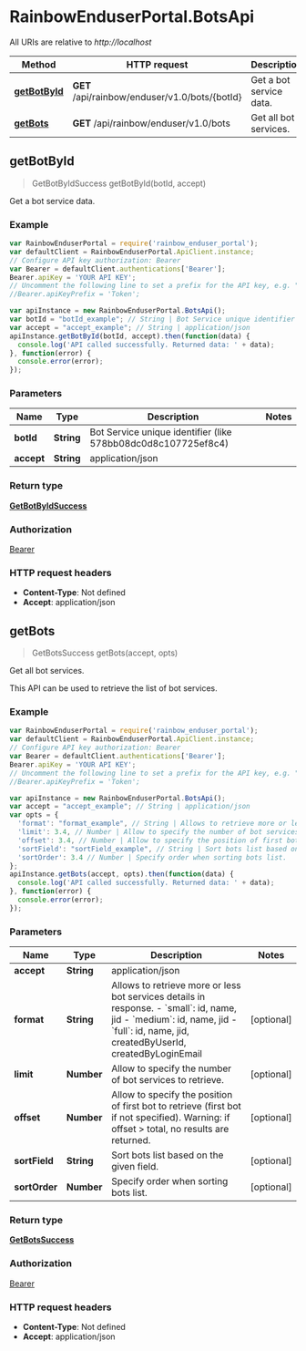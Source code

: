 # RainbowEnduserPortal.BotsApi

All URIs are relative to *http://localhost*

Method | HTTP request | Description
------------- | ------------- | -------------
[**getBotById**](BotsApi.md#getBotById) | **GET** /api/rainbow/enduser/v1.0/bots/{botId} | Get a bot service data.
[**getBots**](BotsApi.md#getBots) | **GET** /api/rainbow/enduser/v1.0/bots | Get all bot services.



## getBotById

> GetBotByIdSuccess getBotById(botId, accept)

Get a bot service data.

### Example

```javascript
var RainbowEnduserPortal = require('rainbow_enduser_portal');
var defaultClient = RainbowEnduserPortal.ApiClient.instance;
// Configure API key authorization: Bearer
var Bearer = defaultClient.authentications['Bearer'];
Bearer.apiKey = 'YOUR API KEY';
// Uncomment the following line to set a prefix for the API key, e.g. "Token" (defaults to null)
//Bearer.apiKeyPrefix = 'Token';

var apiInstance = new RainbowEnduserPortal.BotsApi();
var botId = "botId_example"; // String | Bot Service unique identifier (like 578bb08dc0d8c107725ef8c4)
var accept = "accept_example"; // String | application/json
apiInstance.getBotById(botId, accept).then(function(data) {
  console.log('API called successfully. Returned data: ' + data);
}, function(error) {
  console.error(error);
});

```

### Parameters



Name | Type | Description  | Notes
------------- | ------------- | ------------- | -------------
 **botId** | **String**| Bot Service unique identifier (like 578bb08dc0d8c107725ef8c4) | 
 **accept** | **String**| application/json | 

### Return type

[**GetBotByIdSuccess**](GetBotByIdSuccess.md)

### Authorization

[Bearer](../README.md#Bearer)

### HTTP request headers

- **Content-Type**: Not defined
- **Accept**: application/json


## getBots

> GetBotsSuccess getBots(accept, opts)

Get all bot services.

This API can be used to retrieve the list of bot services.

### Example

```javascript
var RainbowEnduserPortal = require('rainbow_enduser_portal');
var defaultClient = RainbowEnduserPortal.ApiClient.instance;
// Configure API key authorization: Bearer
var Bearer = defaultClient.authentications['Bearer'];
Bearer.apiKey = 'YOUR API KEY';
// Uncomment the following line to set a prefix for the API key, e.g. "Token" (defaults to null)
//Bearer.apiKeyPrefix = 'Token';

var apiInstance = new RainbowEnduserPortal.BotsApi();
var accept = "accept_example"; // String | application/json
var opts = {
  'format': "format_example", // String | Allows to retrieve more or less bot services details in response.    - `small`: id, name, jid    - `medium`: id, name, jid    - `full`: id, name, jid, createdByUserId, createdByLoginEmail
  'limit': 3.4, // Number | Allow to specify the number of bot services to retrieve.
  'offset': 3.4, // Number | Allow to specify the position of first bot to retrieve (first bot if not specified). Warning: if offset > total, no results are returned.
  'sortField': "sortField_example", // String | Sort bots list based on the given field.
  'sortOrder': 3.4 // Number | Specify order when sorting bots list.
};
apiInstance.getBots(accept, opts).then(function(data) {
  console.log('API called successfully. Returned data: ' + data);
}, function(error) {
  console.error(error);
});

```

### Parameters



Name | Type | Description  | Notes
------------- | ------------- | ------------- | -------------
 **accept** | **String**| application/json | 
 **format** | **String**| Allows to retrieve more or less bot services details in response.    - &#x60;small&#x60;: id, name, jid    - &#x60;medium&#x60;: id, name, jid    - &#x60;full&#x60;: id, name, jid, createdByUserId, createdByLoginEmail | [optional] 
 **limit** | **Number**| Allow to specify the number of bot services to retrieve. | [optional] 
 **offset** | **Number**| Allow to specify the position of first bot to retrieve (first bot if not specified). Warning: if offset &gt; total, no results are returned. | [optional] 
 **sortField** | **String**| Sort bots list based on the given field. | [optional] 
 **sortOrder** | **Number**| Specify order when sorting bots list. | [optional] 

### Return type

[**GetBotsSuccess**](GetBotsSuccess.md)

### Authorization

[Bearer](../README.md#Bearer)

### HTTP request headers

- **Content-Type**: Not defined
- **Accept**: application/json

